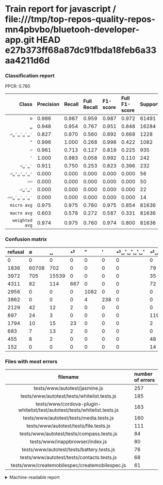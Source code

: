 # Train report for javascript / file:///tmp/top-repos-quality-repos-mn4pbvbo/bluetooh-developer-app.git HEAD e27b373ff68a87dc91fbda18feb6a33aa4211d6d

### Classification report

PPCR: 0.780

| Class | Precision | Recall | Full Recall | F1-score | Full F1-score | Support | Full Support | PPCR |
|------:|:----------|:-------|:------------|:---------|:---------|:--------|:-------------|:-----|
| `∅` | 0.986| 0.987| 0.959| 0.987| 0.972| 61491| 63327| 0.971 |
| `␣` | 0.948| 0.954| 0.767| 0.951| 0.848| 16284| 20256| 0.804 |
| `⏎␣⁻␣⁻␣⁻␣⁻` | 0.827| 0.970| 0.560| 0.892| 0.668| 1228| 2125| 0.578 |
| `"` | 0.996| 1.000| 0.268| 0.998| 0.422| 1082| 4038| 0.268 |
| `⏎` | 0.961| 0.713| 0.127| 0.819| 0.225| 935| 5246| 0.178 |
| `'` | 1.000| 0.983| 0.058| 0.992| 0.110| 242| 4104| 0.059 |
| `⏎␣⁻␣⁻` | 0.911| 0.750| 0.253| 0.823| 0.396| 232| 687| 0.338 |
| `⏎␣⁺␣⁺␣⁺␣⁺` | 0.000| 0.000| 0.000| 0.000| 0.000| 56| 2185| 0.026 |
| `⏎⏎` | 0.000| 0.000| 0.000| 0.000| 0.000| 50| 1844| 0.027 |
| `⏎␣⁺␣⁺` | 0.000| 0.000| 0.000| 0.000| 0.000| 22| 705| 0.031 |
| `⏎⏎␣⁻␣⁻␣⁻␣⁻` | 0.000| 0.000| 0.000| 0.000| 0.000| 14| 166| 0.084 |
| `micro avg` | 0.975| 0.975| 0.760| 0.975| 0.854| 81636| 104683| 0.780 |
| `macro avg` | 0.603| 0.578| 0.272| 0.587| 0.331| 81636| 104683| 0.780 |
| `weighted avg` | 0.974| 0.975| 0.760| 0.974| 0.800| 81636| 104683| 0.780 |

### Confusion matrix

|refusal|  ∅| ␣| ⏎| "| '| ⏎␣⁺␣⁺␣⁺␣⁺| ⏎␣⁻␣⁻␣⁻␣⁻| ⏎⏎| ⏎␣⁺␣⁺| ⏎␣⁻␣⁻| ⏎⏎␣⁻␣⁻␣⁻␣⁻| 
|:---|:---|:---|:---|:---|:---|:---|:---|:---|:---|:---|:---|
|0 |0 |0 |0 |0 |0 |0 |0 |0 |0 |0 |0 |
|1836 |60708 |702 |0 |0 |0 |0 |79 |0 |0 |2 |0 |
|3972 |705 |15539 |0 |0 |0 |0 |35 |0 |0 |5 |0 |
|4311 |82 |114 |667 |0 |0 |0 |72 |0 |0 |0 |0 |
|2956 |0 |0 |0 |1082 |0 |0 |0 |0 |0 |0 |0 |
|3862 |0 |0 |0 |4 |238 |0 |0 |0 |0 |0 |0 |
|2129 |42 |12 |2 |0 |0 |0 |0 |0 |0 |0 |0 |
|897 |24 |3 |0 |0 |0 |0 |1191 |0 |0 |10 |0 |
|1794 |10 |15 |23 |0 |0 |0 |2 |0 |0 |0 |0 |
|683 |7 |13 |2 |0 |0 |0 |0 |0 |0 |0 |0 |
|455 |8 |2 |0 |0 |0 |0 |48 |0 |0 |174 |0 |
|152 |0 |0 |0 |0 |0 |0 |14 |0 |0 |0 |0 |

### Files with most errors

| filename | number of errors|
|:----:|:-----|
| tests/www/autotest/jasmine.js | 257 |
| tests/www/autotest/tests/whitelist.tests.js | 185 |
| tests/www/cordova-plugin-whitelist/test/autotest/tests/whitelist.tests.js | 163 |
| tests/www/autotest/tests/media.tests.js | 160 |
| tests/www/autotest/tests/file.tests.js | 111 |
| tests/www/autotest/tests/compass.tests.js | 84 |
| tests/www/inappbrowser/index.js | 80 |
| tests/www/autotest/tests/battery.tests.js | 76 |
| tests/www/autotest/tests/contacts.tests.js | 68 |
| tests/www/createmobilespec/createmobilespec.js | 61 |

<details>
    <summary>Machine-readable report</summary>
```json
{
  "cl_report": {"\"": {"f1-score": 0.9981549815498155, "precision": 0.996316758747698, "recall": 1.0, "support": 1082}, "\u0027": {"f1-score": 0.9916666666666667, "precision": 1.0, "recall": 0.9834710743801653, "support": 242}, "macro avg": {"f1-score": 0.5873872972039942, "precision": 0.6025599550582146, "recall": 0.5780205240492283, "support": 81636}, "micro avg": {"f1-score": 0.9750477730413053, "precision": 0.9750477730413053, "recall": 0.9750477730413053, "support": 81636}, "weighted avg": {"f1-score": 0.9740491161102561, "precision": 0.9736928231218642, "recall": 0.9750477730413053, "support": 81636}, "\u2205": {"f1-score": 0.9865043834347602, "precision": 0.9857435131361023, "recall": 0.9872664292335463, "support": 61491}, "\u23ce": {"f1-score": 0.8189073050951504, "precision": 0.9610951008645533, "recall": 0.7133689839572193, "support": 935}, "\u23ce\u23ce": {"f1-score": 0.0, "precision": 0.0, "recall": 0.0, "support": 50}, "\u23ce\u23ce\u2423\u207b\u2423\u207b\u2423\u207b\u2423\u207b": {"f1-score": 0.0, "precision": 0.0, "recall": 0.0, "support": 14}, "\u23ce\u2423\u207a\u2423\u207a": {"f1-score": 0.0, "precision": 0.0, "recall": 0.0, "support": 22}, "\u23ce\u2423\u207a\u2423\u207a\u2423\u207a\u2423\u207a": {"f1-score": 0.0, "precision": 0.0, "recall": 0.0, "support": 56}, "\u23ce\u2423\u207b\u2423\u207b": {"f1-score": 0.822695035460993, "precision": 0.9109947643979057, "recall": 0.75, "support": 232}, "\u23ce\u2423\u207b\u2423\u207b\u2423\u207b\u2423\u207b": {"f1-score": 0.8924690895466467, "precision": 0.8265093684941013, "recall": 0.9698697068403909, "support": 1228}, "\u2423": {"f1-score": 0.9508628074899034, "precision": 0.9475, "recall": 0.9542495701301892, "support": 16284}},
  "cl_report_full": {"\"": {"f1-score": 0.42232630757220924, "precision": 0.996316758747698, "recall": 0.2679544328875681, "support": 4038}, "\u0027": {"f1-score": 0.10962690004606171, "precision": 1.0, "recall": 0.05799220272904483, "support": 4104}, "macro avg": {"f1-score": 0.3309723620084925, "precision": 0.6025599550582146, "recall": 0.2720555257732359, "support": 104683}, "micro avg": {"f1-score": 0.8544378190093336, "precision": 0.9750477730413053, "recall": 0.7603813417651386, "support": 104683}, "weighted avg": {"f1-score": 0.8000620100962743, "precision": 0.928211431068272, "recall": 0.7603813417651386, "support": 104683}, "\u2205": {"f1-score": 0.9720045151425392, "precision": 0.9857435131361023, "recall": 0.9586432327443271, "support": 63327}, "\u23ce": {"f1-score": 0.22457912457912457, "precision": 0.9610951008645533, "recall": 0.12714449104079298, "support": 5246}, "\u23ce\u23ce": {"f1-score": 0.0, "precision": 0.0, "recall": 0.0, "support": 1844}, "\u23ce\u23ce\u2423\u207b\u2423\u207b\u2423\u207b\u2423\u207b": {"f1-score": 0.0, "precision": 0.0, "recall": 0.0, "support": 166}, "\u23ce\u2423\u207a\u2423\u207a": {"f1-score": 0.0, "precision": 0.0, "recall": 0.0, "support": 705}, "\u23ce\u2423\u207a\u2423\u207a\u2423\u207a\u2423\u207a": {"f1-score": 0.0, "precision": 0.0, "recall": 0.0, "support": 2185}, "\u23ce\u2423\u207b\u2423\u207b": {"f1-score": 0.39635535307517084, "precision": 0.9109947643979057, "recall": 0.25327510917030566, "support": 687}, "\u23ce\u2423\u207b\u2423\u207b\u2423\u207b\u2423\u207b": {"f1-score": 0.6679753224901851, "precision": 0.8265093684941013, "recall": 0.5604705882352942, "support": 2125}, "\u2423": {"f1-score": 0.8478284591881274, "precision": 0.9475, "recall": 0.7671307266982622, "support": 20256}},
  "ppcr": 0.7798400886485867
}
```
</details>
